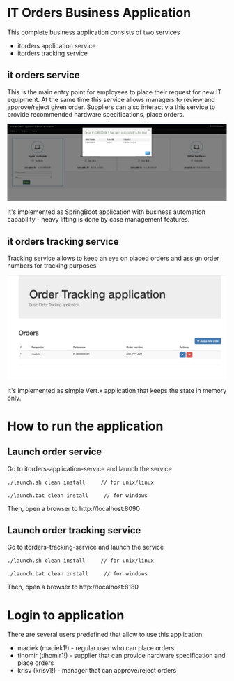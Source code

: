 # IT Orders Business Application

This complete business application consists of two services

* itorders application service
* itorders tracking service


## it orders service

This is the main entry point for employees to place their request for new IT equipment.
At the same time this service allows managers to review and approve/reject given order.
Suppliers can also interact via this service to provide recommended hardware specifications, place orders.

![Order service screenshot](itorders-service.png?raw=true)

It's implemented as SpringBoot application with business automation capability - heavy lifting is
done by case management features.

## it orders tracking service

Tracking service allows to keep an eye on placed orders and assign order numbers for tracking purposes.

![Tracking service screenshot](tracking-service.png?raw=true)

It's implemented as simple Vert.x application that keeps the state in memory only.

# How to run the application

## Launch order service

Go to itorders-application-service and launch the service
```
./launch.sh clean install     // for unix/linux
```

```
./launch.bat clean install     // for windows
```

Then, open a browser to http://localhost:8090


## Launch order tracking service

Go to itorders-tracking-service and launch the service
```
./launch.sh clean install     // for unix/linux
```

```
./launch.bat clean install     // for windows
```

Then, open a browser to http://localhost:8180

# Login to application

There are several users predefined that allow to use this application:
- maciek (maciek1!) - regular user who can place orders
- tihomir (tihomir1!) - supplier that can provide hardware specification and place orders
- krisv (krisv1!) - manager that can approve/reject orders
